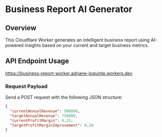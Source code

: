 # Business Report AI Generator

## Overview
This Cloudflare Worker generates an intelligent business report using AI-powered insights based on your current and target business metrics.

## API Endpoint Usage
https://business-report-worker.adriane-loquinte.workers.dev

### Request Payload
Send a POST request with the following JSON structure:

```json
{
  "currentAnnualRevenue": 500000,
  "targetAnnualRevenue": 750000,
  "currentProfitMargin": 0.15,
  "targetProfitMarginImprovement": 0.20
}